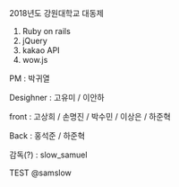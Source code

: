2018년도 강원대학교 대동제

1.  Ruby on rails
2.  jQuery
3.  kakao API
4.  wow.js

PM : 박귀열

Desighner : 고유미 / 이안하

front : 고상희 / 손명진 / 박수민 / 이상은 / 하준혁

Back : 홍석준 / 하준혁

감독(?) : slow_samuel

TEST @samslow